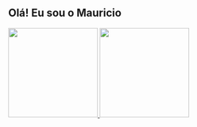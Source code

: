## Olá! Eu sou o Mauricio
 <div>
  <a href="https://github.com/gomesmauricio">
  <img height="180em" src="https://github-readme-stats.vercel.app/api?username=gomesmauricio&show_icons=true&theme=dracula&include_all_commits=true&count_private=true"/>
  <img height="180em" src="https://github-readme-stats.vercel.app/api/top-langs/?username=gomesmauricio&layout=compact&langs_count=7&theme=dracula"/>
</div>
<div style="display: inline_block"><br>
  
</div>
  
  ##
 
<div> 
  
 
 
</div>
